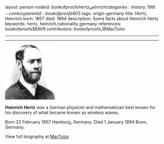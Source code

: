 layout: person
nodeid: bookofproofs$Hertz_Heinrich
categories: history,19th-century
parentid: bookofproofs$603
tags: origin-germany
title: Hertz, Heinrich
born: 1857
died: 1894
description: Some facts about Heinrich Hertz
keywords: hertz, heinrich,nationality germany
references: bookofproofs$6909
contributors: bookofproofs,@MacTutor

---


---

![Hertz_Heinrich.jpg](https://github.com/bookofproofs/bookofproofs.github.io/blob/main/_sources/_assets/images/portraits/Hertz_Heinrich.jpg?raw=true)

**Heinrich Hertz** was a German physicist and mathematician best known for his discovery of what became known as wireless waves.

Born 22 February 1857 Hamburg, Germany. Died 1 January 1894 Bonn, Germany.


View full biography at [MacTutor](https://mathshistory.st-andrews.ac.uk/Biographies/Hertz_Heinrich/).